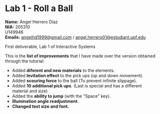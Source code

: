 # Lab 1 - Roll a Ball<br />
**Name:** Àngel Herrero Díaz <br />
**NIA:** 205310<br />
U149946<br />
**Emails:** angelhd1999@gmail.com / angel.herrero01@estudiant.upf.edu<br />

First deliverable, Lab 1 of Interactive Systems<br />

This is the **list of improvements** that I have made over the version obtained through the tutorial:<br />
  -  Added **diferent and new materials** to the elements.<br />
  -  Added **levitation effect** to the pick ups (up and down movement).<br />
  -  Added **scouring force** to the ball (To prevent infinite slippage).<br />
  -  Added **10 additional pick ups**. (Last is special and has a different material and size)<br />
  -  Added the **ability to jump** (with the "Space" key).<br />
  -  **Illumination angle readjustment**.<br />
  -  **Changed text size and font.**<br />
